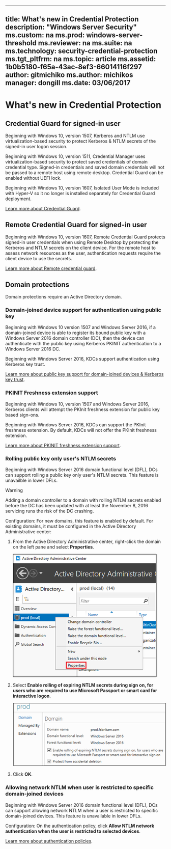
---
title: What's new in Credential Protection
description: "Windows Server Security"
ms.custom: na
ms.prod: windows-server-threshold
ms.reviewer: na
ms.suite: na
ms.technology: security-credential-protection
ms.tgt_pltfrm: na
ms.topic: article
ms.assetid: 1b0b5180-f65a-43ac-8ef3-66014116f297
author: gitmichiko
ms.author: michikos
manager: dongill
ms.date: 03/06/2017
---

# What's new in Credential Protection

## Credential Guard for signed-in user

Beginning with Windows 10, version 1507, Kerberos and NTLM use virtualization-based security to protect Kerberos & NTLM secrets of the signed-in user logon session. 

Beginning with Windows 10, version 1511, Credential Manager uses virtualization-based security to protect saved credentials of domain credential type. Signed-in credentials and saved domain credentials will not be passed to a remote host using remote desktop. Credential Guard can be enabled without UEFI lock.

Beginning with Windows 10, version 1607, Isolated User Mode is included with Hyper-V so it no longer is installed separately for Credential Guard deployment.

[Learn more about Credential Guard](https://technet.microsoft.com/en-us/itpro/windows/keep-secure/credential-guard).


## Remote Credential Guard for signed-in user

Beginning with Windows 10, version 1607, Remote Credential Guard protects signed-in user credentials when using Remote Desktop by protecting the Kerberos and NTLM secrets on the client device. For the remote host to assess network resources as the user, authentication requests require the client device to use the secrets.

[Learn more about Remote credential guard](https://technet.microsoft.com/en-us/itpro/windows/keep-secure/remote-credential-guard).

## Domain protections

Domain protections require an Active Directory domain.

### Domain-joined device support for authentication using public key

Beginning with Windows 10 version 1507 and Windows Server 2016, if a domain-joined device is able to register its bound public key with a Windows Server 2016 domain controller (DC), then the device can authenticate with the public key using Kerberos PKINIT authentication to a Windows Server 2016 DC.

Beginning with Windows Server 2016, KDCs support authentication using Kerberos key trust.  

[Learn more about public key support for domain-joined devices & Kerberos key trust](https://technet.microsoft.com/en-us/windows-server-docs/security/kerberos/whats-new-in-kerberos-authentication).

### PKINIT Freshness extension support

Beginning with Windows 10, version 1507 and Windows Server 2016, Kerberos clients will attempt the PKInit freshness extension for public key based sign-ons. 

Beginning with Windows Server 2016, KDCs can support the PKInit freshness extension.  By default, KDCs will not offer the PKInit freshness extension. 

[Learn more about PKINIT freshness extension support](https://technet.microsoft.com/en-us/windows-server-docs/security/kerberos/whats-new-in-kerberos-authentication).

### Rolling public key only user's NTLM secrets

Beginning with Windows Server 2016 domain functional level (DFL), DCs can support rolling a public key only user's NTLM secrets. This feature is unavailble in lower DFLs.

> [!WARNING] 
> Adding a domain controller to a domain with rolling NTLM secrets enabled before the DC has been updated with at least the November 8, 2016 servicing runs the risk of the DC crashing. 

Configuration: For new domains, this feature is enabled by default. For existing domains, it must be configured in the Active Directory Administrative center: 

1. From the Active Directory Administrative center, right-click the domain on the left pane and select **Properties**.

    ![Domain properties](../media/Credentials-Protection-And-Management/domain-properties.png)
    
2. Select **Enable rolling of expiring NTLM secrets during sign on, for users who are required to use Microsoft Passport or smart card for interactive logon**.

    ![Autoroll expiring NTLM secrets](../media/Credentials-Protection-And-Management/autoroll-ntlm.png)

3. Click **OK**. 

### Allowing network NTLM when user is restricted to specific domain-joined devices

Beginning with Windows Server 2016 domain functional level (DFL), DCs can support allowing network NTLM when a user is restricted to specific domain-joined devices. This feature is unavailable in lower DFLs.

Configuration: On the authentication policy, click **Allow NTLM network authentication when the user is restricted to selected devices**. 

[Learn more about authentication policies](https://technet.microsoft.com/en-us/windows-server-docs/security/credentials-protection-and-management/authentication-policies-and-authentication-policy-silos).
